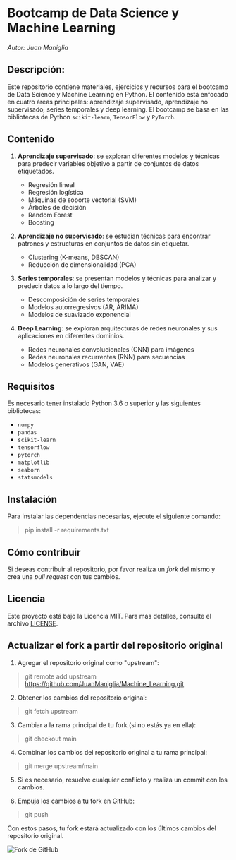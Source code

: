 # Bootcamp de Data Science y Machine Learning

_Autor: Juan Maniglia_

## Descripción:

Este repositorio contiene materiales, ejercicios y recursos para el bootcamp de Data Science y Machine Learning en Python. El contenido está enfocado en cuatro áreas principales: aprendizaje supervisado, aprendizaje no supervisado, series temporales y deep learning. El bootcamp se basa en las bibliotecas de Python `scikit-learn`, `TensorFlow` y `PyTorch`.

## Contenido

1. **Aprendizaje supervisado**: se exploran diferentes modelos y técnicas para predecir variables objetivo a partir de conjuntos de datos etiquetados.
    - Regresión lineal
    - Regresión logística
    - Máquinas de soporte vectorial (SVM)
    - Árboles de decisión
    - Random Forest
    - Boosting

2. **Aprendizaje no supervisado**: se estudian técnicas para encontrar patrones y estructuras en conjuntos de datos sin etiquetar.
    - Clustering (K-means, DBSCAN)
    - Reducción de dimensionalidad (PCA)

3. **Series temporales**: se presentan modelos y técnicas para analizar y predecir datos a lo largo del tiempo.
    - Descomposición de series temporales
    - Modelos autorregresivos (AR, ARIMA)
    - Modelos de suavizado exponencial

4. **Deep Learning**: se exploran arquitecturas de redes neuronales y sus aplicaciones en diferentes dominios.
    - Redes neuronales convolucionales (CNN) para imágenes
    - Redes neuronales recurrentes (RNN) para secuencias
    - Modelos generativos (GAN, VAE)

## Requisitos

Es necesario tener instalado Python 3.6 o superior y las siguientes bibliotecas:

- `numpy`
- `pandas`
- `scikit-learn`
- `tensorflow`
- `pytorch`
- `matplotlib`
- `seaborn`
- `statsmodels`

## Instalación

Para instalar las dependencias necesarias, ejecute el siguiente comando:

> pip install -r requirements.txt


## Cómo contribuir

Si deseas contribuir al repositorio, por favor realiza un _fork_ del mismo y crea una _pull request_ con tus cambios.

## Licencia

Este proyecto está bajo la Licencia MIT. Para más detalles, consulte el archivo [LICENSE](LICENSE).


## Actualizar el fork a partir del repositorio original

1. Agregar el repositorio original como "upstream":

> git remote add upstream https://github.com/JuanManiglia/Machine_Learning.git


2. Obtener los cambios del repositorio original:

> git fetch upstream


3. Cambiar a la rama principal de tu fork (si no estás ya en ella):

> git checkout main


4. Combinar los cambios del repositorio original a tu rama principal:

> git merge upstream/main


5. Si es necesario, resuelve cualquier conflicto y realiza un commit con los cambios.

6. Empuja los cambios a tu fork en GitHub:

> git push

Con estos pasos, tu fork estará actualizado con los últimos cambios del repositorio original.

![Fork de GitHub](https://miro.medium.com/v2/resize:fit:1400/1*qOtT_fhdwzty5T_AylY8YQ.png)
